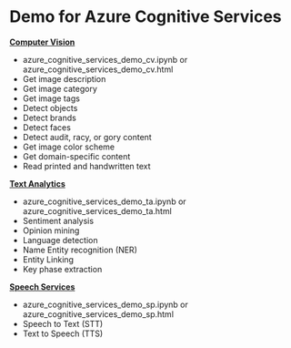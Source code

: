 # Demo for Azure Cognitive Services

**[Computer Vision](https://docs.microsoft.com/en-us/azure/cognitive-services/computer-vision/overview)**
* azure_cognitive_services_demo_cv.ipynb or azure_cognitive_services_demo_cv.html
* Get image description
* Get image category
* Get image tags
* Detect objects
* Detect brands
* Detect faces
* Detect audit, racy, or gory content
* Get image color scheme
* Get domain-specific content
* Read printed and handwritten text

**[Text Analytics](https://docs.microsoft.com/en-in/azure/cognitive-services/text-analytics/overview)**
* azure_cognitive_services_demo_ta.ipynb or azure_cognitive_services_demo_ta.html
* Sentiment analysis
* Opinion mining
* Language detection
* Name Entity recognition (NER)
* Entity Linking
* Key phase extraction

**[Speech Services](https://docs.microsoft.com/en-us/azure/cognitive-services/speech-service/overview)**
* azure_cognitive_services_demo_sp.ipynb or azure_cognitive_services_demo_sp.html
* Speech to Text (STT)
* Text to Speech (TTS)
